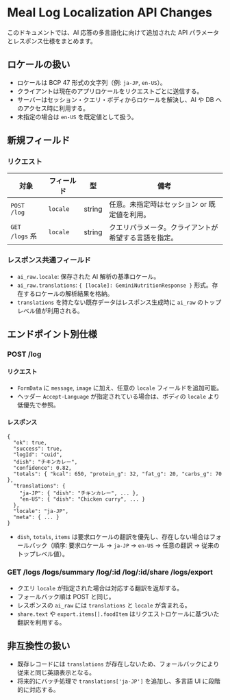 # Meal Log Localization API Changes

このドキュメントでは、AI 応答の多言語化に向けて追加された API パラメータとレスポンス仕様をまとめます。

## ロケールの扱い

- ロケールは BCP 47 形式の文字列（例: `ja-JP`, `en-US`）。
- クライアントは現在のアプリロケールをリクエストごとに送信する。
- サーバーはセッション・クエリ・ボディからロケールを解決し、AI や DB へのアクセス時に利用する。
- 未指定の場合は `en-US` を既定値として扱う。

## 新規フィールド

### リクエスト

| 対象 | フィールド | 型 | 備考 |
| ---- | ---------- | -- | ---- |
| `POST /log` | `locale` | string | 任意。未指定時はセッション or 既定値を利用。 |
| `GET /logs` 系 | `locale` | string | クエリパラメータ。クライアントが希望する言語を指定。 |

### レスポンス共通フィールド

- `ai_raw.locale`: 保存された AI 解析の基準ロケール。
- `ai_raw.translations`: `{ [locale]: GeminiNutritionResponse }` 形式。存在するロケールの解析結果を格納。
- `translations` を持たない既存データはレスポンス生成時に `ai_raw` のトップレベル値が利用される。

## エンドポイント別仕様

### POST /log

#### リクエスト

- `FormData` に `message`, `image` に加え、任意の `locale` フィールドを追加可能。
- ヘッダー `Accept-Language` が指定されている場合は、ボディの `locale` より低優先で参照。

#### レスポンス

```jsonc
{
  "ok": true,
  "success": true,
  "logId": "cuid",
  "dish": "チキンカレー",
  "confidence": 0.82,
  "totals": { "kcal": 650, "protein_g": 32, "fat_g": 20, "carbs_g": 70 },
  "translations": {
    "ja-JP": { "dish": "チキンカレー", ... },
    "en-US": { "dish": "Chicken curry", ... }
  },
  "locale": "ja-JP",
  "meta": { ... }
}
```

- `dish`, `totals`, `items` は要求ロケールの翻訳を優先し、存在しない場合はフォールバック（順序: 要求ロケール → `ja-JP` → `en-US` → 任意の翻訳 → 従来のトップレベル値）。

### GET /logs /logs/summary /log/:id /log/:id/share /logs/export

- クエリ `locale` が指定された場合は対応する翻訳を返却する。
- フォールバック順は POST と同じ。
- レスポンスの `ai_raw` には `translations` と `locale` が含まれる。
- `share.text` や `export.items[].foodItem` はリクエストロケールに基づいた翻訳を利用する。

## 非互換性の扱い

- 既存レコードには `translations` が存在しないため、フォールバックにより従来と同じ英語表示となる。
- 将来的にバッチ処理で `translations['ja-JP']` を追加し、多言語 UI に段階的に対応する。

